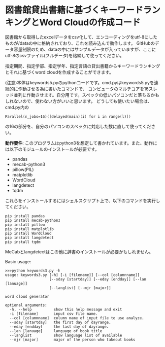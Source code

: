 # 図書館貸出書籍に基づくキーワードランキングとWord Cloudの作成コード

図書館から取得したexcelデータをcsv化して、エンコーディングをutf-8にしたものが/dataの中に格納されており、これを読み込んで動作します。
GitHubのデータ容量制限のため、dataの中にはサンプルデータが入っていますが、ここにutf-8のcsvファイル(フルデータ)を格納して使ってください。

指定期間、指定学部、指定学年、指定言語の貸出書籍からキーワードランキングとそれに基づくword cloudを作成することができます。

(注意)本体はkeywords5.pyのpythonコードです。cmd.pyはkeywords5.pyを連続的に作動させる為に書いたコマンドで、
コンピュータのマルチコアを16スレッド並列に作動させます。自分用です。スペックの低いパソコンだと落ちるかもしれないので、使わない方がいいと思います。
どうしても使いたい場合は、cmd.py内の
```
Parallel(n_jobs=16)([delayed(main)(i) for i in range(l)])
```
の16の部分を、自分のパソコンのスペックに対応した数に直して使ってください。


**動作要件**:
このプログラムはpython3を想定して書かれています。また、動作には以下のモジュールのインストールが必要です。
- pandas
- mecab-python3
- pillow(PIL)
- matplotlib
- WordCloud
- langdetect
- tqdm

これらをインストールするにはシェルスクリプト上で、以下のコマンドを実行してください。
```
pip install pandas
pip install mecab-python3
pip install pillow
pip install matplotlib
pip install WordCloud
pip install langdetect
pip install tqdm

```
MeCabとlangdetectはこの他に辞書のインストールが必要かもしれません。

Basic usage:
```
>>>python keywords3.py -h
usage: keywords3.py [-h] [-i [filename]] [--col [columnname]]
                    [--sday [startday]] [--eday [endday]] [--lan [lanuage]]
                    [--langlist] [--mjr [major]]

word cloud generator

optional arguments:
  -h, --help          show this help message and exit
  -i [filename]       input csv file name.
  --col [columnname]  column name of input file to use analyze.
  --sday [startday]   the first day of dayrange.
  --eday [endday]     the last day of dayrange.
  --lan [lanuage]     language of book title
  --langlist          show language list of available
  --mjr [major]       major of the person who takeout books
```

